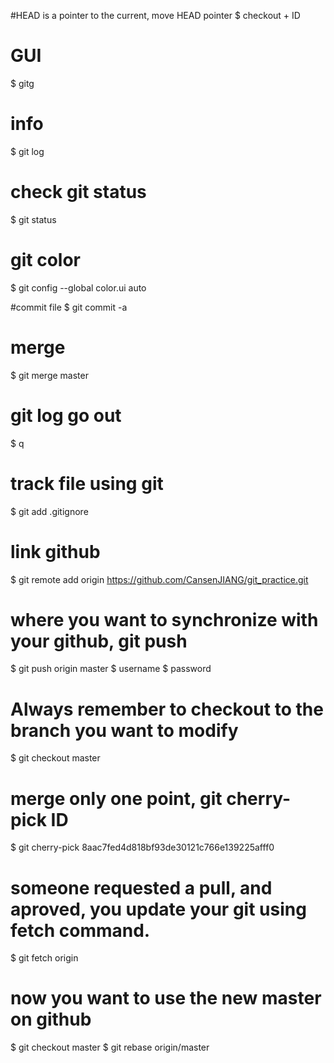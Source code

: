 #HEAD is a pointer to the current, move HEAD pointer
$ checkout + ID

# GUI
$ gitg 

# info
$ git log

# check git status
$ git status


# git color
$ git config --global color.ui auto


#commit file
$ git commit -a

# merge 
$ git merge master

# git log go out
$ q


# track file using git
$ git add .gitignore


# link github
$ git remote add origin https://github.com/CansenJIANG/git_practice.git

# where you want to synchronize with your github, git push
$ git push origin master 
$ username
$ password

# Always remember to checkout to the branch you want to modify
$ git checkout master
# merge only one point, git cherry-pick ID
$ git cherry-pick 8aac7fed4d818bf93de30121c766e139225afff0


# someone requested a pull, and aproved, you update your git using fetch command.
$ git fetch origin

# now you want to use the new master on github
$ git checkout master
$ git rebase origin/master



